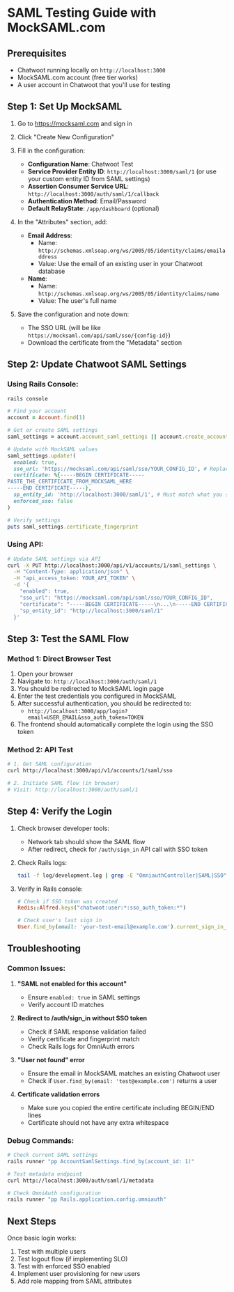 # SAML Testing Guide with MockSAML.com

## Prerequisites
- Chatwoot running locally on `http://localhost:3000`
- MockSAML.com account (free tier works)
- A user account in Chatwoot that you'll use for testing

## Step 1: Set Up MockSAML

1. Go to https://mocksaml.com and sign in
2. Click "Create New Configuration"
3. Fill in the configuration:
   - **Configuration Name**: Chatwoot Test
   - **Service Provider Entity ID**: `http://localhost:3000/saml/1` (or use your custom entity ID from SAML settings)
   - **Assertion Consumer Service URL**: `http://localhost:3000/auth/saml/1/callback`
   - **Authentication Method**: Email/Password
   - **Default RelayState**: `/app/dashboard` (optional)

4. In the "Attributes" section, add:
   - **Email Address**: 
     - Name: `http://schemas.xmlsoap.org/ws/2005/05/identity/claims/emailaddress`
     - Value: Use the email of an existing user in your Chatwoot database
   - **Name**:
     - Name: `http://schemas.xmlsoap.org/ws/2005/05/identity/claims/name`
     - Value: The user's full name

5. Save the configuration and note down:
   - The SSO URL (will be like `https://mocksaml.com/api/saml/sso/{config-id}`)
   - Download the certificate from the "Metadata" section

## Step 2: Update Chatwoot SAML Settings

### Using Rails Console:
```ruby
rails console

# Find your account
account = Account.find(1)

# Get or create SAML settings
saml_settings = account.account_saml_settings || account.create_account_saml_settings

# Update with MockSAML values
saml_settings.update!(
  enabled: true,
  sso_url: 'https://mocksaml.com/api/saml/sso/YOUR_CONFIG_ID', # Replace with your MockSAML SSO URL
  certificate: %{-----BEGIN CERTIFICATE-----
PASTE_THE_CERTIFICATE_FROM_MOCKSAML_HERE
-----END CERTIFICATE-----},
  sp_entity_id: 'http://localhost:3000/saml/1', # Must match what you set in MockSAML
  enforced_sso: false
)

# Verify settings
puts saml_settings.certificate_fingerprint
```

### Using API:
```bash
# Update SAML settings via API
curl -X PUT http://localhost:3000/api/v1/accounts/1/saml_settings \
  -H "Content-Type: application/json" \
  -H "api_access_token: YOUR_API_TOKEN" \
  -d '{
    "enabled": true,
    "sso_url": "https://mocksaml.com/api/saml/sso/YOUR_CONFIG_ID",
    "certificate": "-----BEGIN CERTIFICATE-----\n...\n-----END CERTIFICATE-----",
    "sp_entity_id": "http://localhost:3000/saml/1"
  }'
```

## Step 3: Test the SAML Flow

### Method 1: Direct Browser Test
1. Open your browser
2. Navigate to: `http://localhost:3000/auth/saml/1`
3. You should be redirected to MockSAML login page
4. Enter the test credentials you configured in MockSAML
5. After successful authentication, you should be redirected to:
   - `http://localhost:3000/app/login?email=USER_EMAIL&sso_auth_token=TOKEN`
6. The frontend should automatically complete the login using the SSO token

### Method 2: API Test
```bash
# 1. Get SAML configuration
curl http://localhost:3000/api/v1/accounts/1/saml/sso

# 2. Initiate SAML flow (in browser)
# Visit: http://localhost:3000/auth/saml/1
```

## Step 4: Verify the Login

1. Check browser developer tools:
   - Network tab should show the SAML flow
   - After redirect, check for `/auth/sign_in` API call with SSO token

2. Check Rails logs:
   ```bash
   tail -f log/development.log | grep -E "OmniauthController|SAML|SSO"
   ```

3. Verify in Rails console:
   ```ruby
   # Check if SSO token was created
   Redis::Alfred.keys("chatwoot:user:*:sso_auth_token:*")
   
   # Check user's last sign in
   User.find_by(email: 'your-test-email@example.com').current_sign_in_at
   ```

## Troubleshooting

### Common Issues:

1. **"SAML not enabled for this account"**
   - Ensure `enabled: true` in SAML settings
   - Verify account ID matches

2. **Redirect to /auth/sign_in without SSO token**
   - Check if SAML response validation failed
   - Verify certificate and fingerprint match
   - Check Rails logs for OmniAuth errors

3. **"User not found" error**
   - Ensure the email in MockSAML matches an existing Chatwoot user
   - Check if `User.find_by(email: 'test@example.com')` returns a user

4. **Certificate validation errors**
   - Make sure you copied the entire certificate including BEGIN/END lines
   - Certificate should not have any extra whitespace

### Debug Commands:

```bash
# Check current SAML settings
rails runner "pp AccountSamlSettings.find_by(account_id: 1)"

# Test metadata endpoint
curl http://localhost:3000/auth/saml/1/metadata

# Check OmniAuth configuration
rails runner "pp Rails.application.config.omniauth"
```

## Next Steps

Once basic login works:
1. Test with multiple users
2. Test logout flow (if implementing SLO)
3. Test with enforced SSO enabled
4. Implement user provisioning for new users
5. Add role mapping from SAML attributes